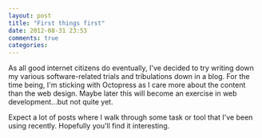 ```yaml
---
layout: post
title: "First things first"
date: 2012-08-31 23:53
comments: true
categories: 
---
```


As all good internet citizens do eventually, I've decided to try writing down
my various software-related trials and tribulations down in a blog. For the
time being, I'm sticking with Octopress as I care more about the content than
the web design. Maybe later this will become an exercise in web
development...but not quite yet.

Expect a lot of posts where I walk through some task or tool that I've been
using recently. Hopefully you'll find it interesting.
